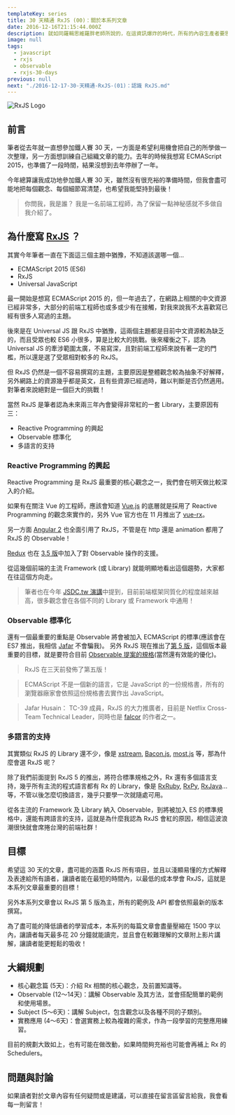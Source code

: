 ```yaml
---
templateKey: series
title: 30 天精通 RxJS (00)：關於本系列文章
date: 2016-12-16T21:15:44.000Z
description: 就如同羅輯思維羅胖老師所說的，在這資訊爆炸的時代，所有的內容生產者要思考一個新維度，那就是我們能幫讀者節省多少的時間？這系列文章的核心目標就是幫助讀者節省學習 RxJS 的時間，盡可能地以最低的成本精通 RxJS！
image: null
tags:
  - javascript
  - rxjs
  - observable
  - rxjs-30-days
previous: null
next: "./2016-12-17-30-天精通-RxJS-(01)：認識 RxJS.md"
---
```


![RxJS Logo](/img/Rx_Logo.png)

前言
------

筆者從去年就一直想參加鐵人賽 30 天，一方面是希望利用機會把自己的所學做一次整理，另一方面想訓練自己組織文章的能力。去年的時候我想寫 ECMAScript 2015，也準備了一段時間，結果沒想到去年停辦了一年。

今年總算讓我成功地參加鐵人賽 30 天，雖然沒有很充裕的準備時間，但我會盡可能地把每個觀念、每個細節寫清楚，也希望我能堅持到最後！

> 你問我，我是誰？ 我是一名前端工程師，為了保留一點神秘感就不多做自我介紹了。

為什麼寫 [RxJS](https://github.com/ReactiveX/rxjs) ？
------

其實今年筆者一直在下面這三個主題中猶豫，不知道該選哪一個...

- ECMAScript 2015 (ES6)
- RxJS
- Universal JavaScript

最一開始是想寫 ECMAScript 2015 的，但一年過去了，在網路上相關的中文資源已經非常多，大部分的前端工程師也或多或少有在接觸，對我來說我不太喜歡寫已經有很多人寫過的主題。

後來是在 Universal JS 跟 RxJS 中猶豫，這兩個主題都是目前中文資源較為缺乏的，而且受眾也較 ES6 小很多，算是比較大的挑戰。後來權衡之下，認為 Universal JS 的牽涉範圍太廣，不易寫深，且對前端工程師來說有著一定的門檻，所以還是選了受眾相對較多的 RxJS。

但 RxJS 仍然是一個不容易撰寫的主題，主要原因是整體觀念較為抽象不好解釋，另外網路上的資源幾乎都是英文，且有些資源已經過時，難以判斷是否仍然適用。對筆者來說絕對是一個巨大的挑戰！

當然 RxJS 是筆者認為未來兩三年內會變得非常紅的一套 Library，主要原因有三：

- Reactive Programming 的興起
- Observable 標準化
- 多語言的支持

### Reactive Programming 的興起

Reactive Programming 是 RxJS 最重要的核心觀念之一，我們會在明天做比較深入的介紹。

如果有在關注 Vue 的工程師，應該會知道 [Vue.js](https://vuejs.org/) 的底層就是採用了 Reactive Programming 的觀念來實作的，另外 Vue 官方也在 11 月推出了 [vue-rx](https://github.com/vuejs/vue-rx)。

另一方面 [Angular 2](https://github.com/angular/angular) 也全面引用了 RxJS，不管是在 http 還是 animation 都用了 RxJS 的 Observable！

[Redux](https://github.com/reactjs/redux) 也在 [3.5 版](https://github.com/reactjs/redux/releases/tag/v3.5.0)中加入了對 Observable 操作的支援。

從這幾個前端的主流 Framework (或 Library) 就能明顯地看出這個趨勢，大家都在往這個方向走。

> 筆者也在今年 [JSDC.tw 演講](https://youtu.be/YoKuUNz5J2M?t=5m2s)中提到，目前前端框架同質化的程度越來越高，很多觀念會在各個不同的 Library 或 Framework 中通用！

### Observable 標準化

還有一個最重要的重點是 Observable 將會被加入 ECMAScript 的標準(應該會在 ES7 推出，我相信 [Jafar](https://twitter.com/jhusain) 不會騙我)。
另外 RxJS 現在推出了[第 5 版](https://github.com/ReactiveX/rxjs/releases/tag/5.0.0)，這個版本最重要的目標，就是要符合目前 [Observable 提案的規格](https://github.com/tc39/proposal-observable)(當然還有效能的優化)。

> RxJS 在三天前發佈了第五版！

> ECMAScript 不是一個新的語言，它是 JavaScript 的一份規格書，所有的瀏覽器廠家會依照這份規格書去實作出 JavaScript。

> Jafar Husain： TC-39 成員，RxJS 的大力推廣者，目前是 Netflix Cross-Team Technical Leader，同時也是 [falcor](https://github.com/Netflix/falcor) 的作者之一。

### 多語言的支持

其實類似 RxJS 的 Library 還不少，像是 [xstream](https://github.com/staltz/xstream), [Bacon.js](https://baconjs.github.io/), [most.js](https://github.com/cujojs/most) 等，那為什麼會選 RxJS 呢？

除了我們前面提到 RxJS 5 的推出，將符合標準規格之外，Rx 還有多個語言支持，幾乎所有主流的程式語言都有 Rx 的 Library，像是 [RxRuby](https://github.com/ReactiveX/RxRuby), [RxPy](https://github.com/ReactiveX/RxPY), [RxJava](https://github.com/ReactiveX/RxJava)...等，不管以後怎麼切換語言，幾乎只要學一次就隨處可用。

從各主流的 Framework 及 Library 納入 Observable，到將被加入 ES 的標準規格中，還能有跨語言的支持，這就是為什麼我認為 RxJS 會紅的原因，相信這波浪潮很快就會席捲台灣的前端社群！

目標
------

希望這 30 天的文章，盡可能的涵蓋 RxJS 所有項目，並且以淺顯易懂的方式解釋及表達給所有讀者，讓讀者能在最短的時間內，以最低的成本學會 RxJS，這就是本系列文章最重要的目標！

另外本系列文章會以 RxJS 第 5 版為主，所有的範例及 API 都會依照最新的版本撰寫。

為了盡可能的降低讀者的學習成本，本系列的每篇文章會盡量壓縮在 1500 字以內，讓讀者每天最多花 20 分鐘就能讀完，並且會在較難理解的文章附上影片講解，讓讀者能更輕鬆的吸收！

大綱規劃
------

- 核心觀念篇 (5天)：介紹 Rx 相關的核心觀念，及前置知識等。
- Observable (12～14天)：講解 Observable 及其方法，並會搭配簡單的範例和使用場景。
- Subject (5～6天)：講解 Subject，包含觀念以及各種不同的子類別。
- 實務應用 (4～6天)：會選實務上較為複雜的需求，作為一段學習的完整應用練習。

目前的規劃大致如上，也有可能在做改動，如果時間夠充裕也可能會再補上 Rx 的 Schedulers。

問題與討論
------

如果讀者對於文章內容有任何疑問或是建議，可以直接在留言區留言給我，我會看每一則留言！

